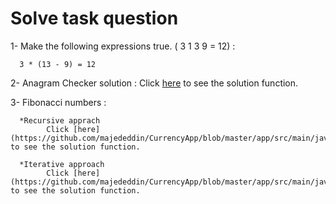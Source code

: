 # Solve task question

1- Make the following expressions true. ( 3 1 3 9 = 12) : 

      3 * (13 - 9) = 12
   
2- Anagram Checker solution :
   Click [here](https://github.com/majededdin/CurrencyApp/blob/master/app/src/main/java/com/majed/currencyapp/anagrams/AnagramsChecker.kt) to see the solution function.
   

3- Fibonacci numbers :

      *Recursive apprach
            Click [here](https://github.com/majededdin/CurrencyApp/blob/master/app/src/main/java/com/majed/currencyapp/fibonacci/FibonacciRecursiveNumber.kt) to see the solution function.
       
      *Iterative approach
            Click [here](https://github.com/majededdin/CurrencyApp/blob/master/app/src/main/java/com/majed/currencyapp/fibonacci/FibonacciIterativeNumber.kt) to see the solution function.
   
